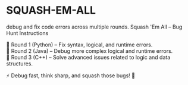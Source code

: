 # SQUASH-EM-ALL
debug and fix code errors across multiple rounds. Squash 'Em All – Bug Hunt Instructions

🔹 Round 1 (Python) – Fix syntax, logical, and runtime errors. <BR>
🔹 Round 2 (Java) – Debug more complex logical and runtime errors. <BR>
🔹 Round 3 (C++) – Solve advanced issues related to logic and data structures.<BR>

⚡ Debug fast, think sharp, and squash those bugs! 🚀
